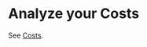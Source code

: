 <meta name="robots" content="noindex">

# Analyze your Costs

See [Costs](elastigroup/tutorials/elastigroup-actions-menu/elastigroup-overview?id=costs).
